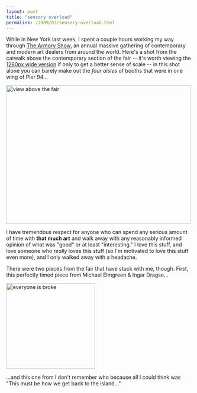 ```yaml
---
layout: post
title: "sensory overload"
permalink: /2009/03/sensory-overload.html
---
```


<p>While in New York last week, I spent a couple hours working my way through <a href="http://www.thearmoryshow.com/cgi-local/content.cgi">The Armory Show</a>, an annual massive gathering of contemporary and modern art dealers from around the world.  Here's a shot from the catwalk above the contemporary section of the fair -- it's worth viewing the <a href="http://www.flickr.com/photos/msippey/3351151634/sizes/o/">1280px wide version</a> if only to get a better sense of scale -- in this shot alone you can barely make out the <em>four aisles</em> of booths that were in one wing of Pier 94...</p>

<p><a href="http://www.flickr.com/photos/msippey/3351151634/" title="view above the fair by msippey, on Flickr"><img src="https://farm4.static.flickr.com/3551/3351151634_e0d1ef987c.jpg" width="500" height="375" alt="view above the fair" /></a></p>

<p>I have tremendous respect for anyone who can spend any serious amount of time with <strong>that much art</strong> and walk away with any reasonably informed opinion of what was "good" or at least "interesting."  I love this stuff, and love someone who <em>really</em> loves this stuff (so I'm motivated to love this stuff even more), and I only walked away with a headache.</p>

<p>There were two pieces from the fair that have stuck with me, though.  First, this perfectly timed piece from Michael Elmgreen &amp; Ingar Dragse...</p>

<p><a href="http://www.flickr.com/photos/msippey/3343752491/" title="everyone is broke by msippey, on Flickr"><img src="https://farm4.static.flickr.com/3605/3343752491_f2b2a94c47_m.jpg" width="240" height="232" alt="everyone is broke" /></a></p>

<p>...and this one from I don't remember who because all I could think was "This must be how we get back to the island..."</p>



